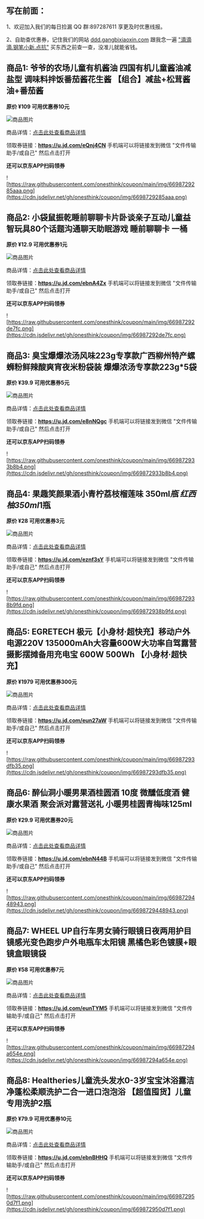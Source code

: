 ## 写在前面：

1、欢迎加入我们的每日捡漏 QQ 群:897287611 享更及时优惠线报。

2、自助查优惠券，记住我们的网站 [ddd.gangbixiaoxin.com](https://ddd.gangbixiaoxin.com) 跟我念一遍 ["滴滴滴.钢笔小新.点抗"](https://ddd.gangbixiaoxin.com) 买东西之前查一查，没准儿就能省钱。

## 商品1: 爷爷的农场儿童有机酱油 四国有机儿童酱油减盐型 调味料拌饭番茄酱花生酱 【组合】减盐+松茸酱油+番茄酱

**原价 ¥109 可用优惠券10元**

![商品图片](http://img14.360buyimg.com/n1/jfs/t1/245887/13/10271/157112/667a40eaF9020f405/a14a5afc03195569.jpg)

商品详情：[点击此处查看商品详情](https://union-click.jd.com/jdc?e=1003156031&amp;p=JF8BAd4JK1olXwIDVVZUCUMUC18IGlsUXg4KUlZUDkwWAF9MRANLAjZbERscSkAJHTRQRA1CCVkdDwtCWhVLHTdNTwcKBENeCVAfUg8bYD9SRgZoDkRfJjkNcylHUyZPfVJAJlwLOlwjaTFHdxhgeixhGHZLJj1UXlxXDxtxazliLlNdIicPWDJkeDF8ciNNOWV2Ej4VUi11Sg9ObD5lPmFbLBc9QEpyYW5oWy13AH9gVSIbaEl3ZBhrTgxhJGJmID0qTT9ufz9zfCcTOE5hIjkCViNFZRNqbxJyAnB7Pyg-UR5QdB1ocjtmXAF0LQMtfBJnBhhAZC12FG4WVyk-cS9Heh1rXC98D2V2HTUCfiJzUxRoD1lgSQR3ZEQoUjUQfBBfeA9JB2FGVBkmAT8Ncx8EF2sUbQUDVFlUDkwRCmo4K1sVbUdsVFpcCE8UB2o4GmsVWwUCV1laAUsRCmYOK1sdWjbV-eaIgvrCi9bchdPC5KHX3eKJlsMnM18LK1sUXAQCUFlcCksnM28LK1glA2gDB1hfCEgeAQFVUxtIGFxCEDBdCE4WAGgLHV4lXwcDVlxtOHt0UzVVRiZGH1twMw4mahtHSihuEg5uBw9sViA8chtjdAdpbC9QLU9wN1cLOEsn)

领取券链接：**https://u.jd.com/eQnj4CN** 手机端可以将链接发到微信 "文件传输助手/或自己" 然后点击打开

**还可以京东APP扫码领券**

![https://raw.githubusercontent.com/onesthink/coupon/main/img/6698729285aaa.png](https://cdn.jsdelivr.net/gh/onesthink/coupon/img/6698729285aaa.png)

## 商品2: 小袋鼠振乾睡前聊聊卡片卧谈亲子互动儿童益智玩具80个话题沟通聊天助眠游戏 睡前聊聊卡 一桶

**原价 ¥12.9 可用优惠券1元**

![商品图片](http://img14.360buyimg.com/n1/jfs/t1/221564/12/43684/81551/667157d9F1e07755d/da38092535202cb4.png)

商品详情：[点击此处查看商品详情](https://union-click.jd.com/jdc?e=1003156031&amp;p=JF8BAd4JK1olXwIDVVZVCksSA18IGlsUVAMBXFlcDU0VCl9MRANLAjZbERscSkAJHTRQRA1CCVkdDwtCWhVLHTdNTwcKBENeCVAfUg8bYD9SRgZoDkRfJjkNVBxVVyRPfVJrXk9YOlwjaTFHdxhgeixhGEBDAyhVXlxXDxtxazliLgZCIFwHbzxkdC58RA1NOWJ2Eio_Ui51Ah9OewBlOWFbPBcpUEpyYW50Wzh3B2JgHT4bazl_YwxBGwxhJGJmIwc2Tz9IUQ1zfCcTOE5hIjkCViNFZRB6eAFpW3JdIy0pUiMDABh_cg18KV8CFz4VcCl3YBRIbDJqKnFYARw-QCxldCdrXC98OW97NyEdfiJFUBRoD1lgSQR3ZAFVdyN1cWxzeSZFGnAHVB4NCStxSykEF2sUbQUDVFlUDkwRCmo4K1sVbUdsVFhaCE8QAWo4GmsVWwUCV1laAUsfAGYLK1sdWjbV-eaIgvrCi9bchdPC5KHX3eKJlsMnM18LK1sUXAQCUFlcCksnM28LK1glA2gDB1sKD0kSAQFVUxtIGFtHDzBdCEkQBmkOHlMlXwcDVlxtOHt0UzVVRiZGH1twMw4BXwlDSChuEiUWFFxsViA8chtjdAdpbC9QG0dVIlYLOEsn)

领取券链接：**https://u.jd.com/ebnA4Zx** 手机端可以将链接发到微信 "文件传输助手/或自己" 然后点击打开

**还可以京东APP扫码领券**

![https://raw.githubusercontent.com/onesthink/coupon/main/img/66987292de7fc.png](https://cdn.jsdelivr.net/gh/onesthink/coupon/img/66987292de7fc.png)

## 商品3: 臭宝爆爆浓汤风味223g专享款广西柳州特产螺蛳粉鲜辣酸爽宵夜米粉袋装 爆爆浓汤专享款223g*5袋

**原价 ¥39.9 可用优惠券5元**

![商品图片](http://img14.360buyimg.com/n1/jfs/t1/237380/7/17338/261972/664dac3cF7b0f9312/8de71980bbc1e472.jpg)

商品详情：[点击此处查看商品详情](https://union-click.jd.com/jdc?e=1003156031&amp;p=JF8BAd4JK1olXwIDVl9YDU8SBF8IGlsUWAMGUltcDUMSC19MRANLAjZbERscSkAJHTRQRA1CCVkdDwtCWhVLHTdNTwcKBENeCVAfUg8bSidfYFsRVEV0ChkdQTlDdT1vWgVoIntKOlxaDQ5fUGd-WSh9Nn52DlouX1xXDxtxazliLnFCIycPYTxkdDB_cgFNOWJ2EigvUi91Ag9ObwBmLmFYBhcrektgYSZoWy9NB1VgVQwbfiJrYQ9RaAxhJGJmIz0uSTxuawtzfCcTOE5hIjkCViNFZRNtbzhAHGZ7CSgpQQ0edQZgcixxNlp0NiY6aD9nF2x_bAN9OmUDIwIpCjtydzdrXC98D2V1NykafiJrZRRoD1lgSQR3ZB4ldhNDdS5OeC9nFmJ1DxVYASweUR8EF2sUbQUDVFlUDkwRCmo4K1sVbUdsVF5VAE4SCm84GmsVWwUCV1laAUgUAmwIK1sdWjbV-eaIgvrCi9bchdPC5KHX3eKJlsMnM18LK1sUXAQCUFlcCksnM28LK1glA2gDB1sKD0kSAQFVUxtIGFlEVzBdCEkQBmYJHF4lXwcDVlxtOHteSzhzG18cHnBcEx4Ueh9hUQhJRSZqIE5sVllYTQNECxlKaDN-JXJYUC0KOEsn)

领取券链接：**https://u.jd.com/e8nNQgc** 手机端可以将链接发到微信 "文件传输助手/或自己" 然后点击打开

**还可以京东APP扫码领券**

![https://raw.githubusercontent.com/onesthink/coupon/main/img/669872933b8b4.png](https://cdn.jsdelivr.net/gh/onesthink/coupon/img/669872933b8b4.png)

## 商品4: 果趣笑颜果酒小青柠荔枝榴莲味 350ml*瓶 红西柚350ml*1瓶

**原价 ¥28 可用优惠券3元**

![商品图片](http://img14.360buyimg.com/n1/jfs/t1/7024/37/24858/784595/669254c4F9e60dd71/4f350e91f341196d.png)

商品详情：[点击此处查看商品详情](https://union-click.jd.com/jdc?e=1003156031&amp;p=JF8BAd4JK1olXwIDVVZUAU8eC18IGlsUWgQKXVpaC08UAl9MRANLAjZbERscSkAJHTRQRA1CCVkdDwtCWhVLHTdNTwcKBENeCVAfUg8bSDlfYAFyX1xgVj0qQzBVAB1KfFlBPwVEOlwCVA9BcRBOUjgdHE9xBxpbalxXDxtxazliLnlHIicLbj9OVix8GStNOWVmEioFVTl1AhNOeD5mLmFbEhcpekp-YW50Wy13B2VgVTYbaDJnYxhBGwxhJGJRLS0USj1-YwlzfCcTOE5hIjkCViNFZRB7eBJyAXFrKA4kbCBQdCdgciwUDxIBIz4VbzJgZwxLbyJyJGVLPxkqYT9zYx1rXC9sOWB1HSEefyJFYxRoD1lgSQR3ZCEvEgtcCzFwfg9ROVFCHAogb0IQVg8EF2sUbQUDVFlUDkwRCmo4K1sVbUdsVFhYDUITBWc4GmsVWwUCV1laAUgQA2kOK1sdWjbV-eaIgvrCi9bchdPC5KHX3eKJlsMnM18LK1sUXAQCUFlcCksnM28LK1glA2gDB1hfCRhDUAFVUxtIGEUGXDBdCE4WBWwOH1olXwcDVlxtOHtcVThzQTwXB2QANykWcwkUcS1vGQ93XkBsVgEBTB1lfClBeFNUFHVREFg_OEsn)

领取券链接：**https://u.jd.com/eznf3sY** 手机端可以将链接发到微信 "文件传输助手/或自己" 然后点击打开

**还可以京东APP扫码领券**

![https://raw.githubusercontent.com/onesthink/coupon/main/img/669872938b9fd.png](https://cdn.jsdelivr.net/gh/onesthink/coupon/img/669872938b9fd.png)

## 商品5: EGRETECH 极元【小身材·超快充】移动户外电源220V 135000mAh大容量600W大功率自驾露营摄影摆摊备用充电宝 600W 500Wh 【小身材·超快充】

**原价 ¥1979 可用优惠券300元**

![商品图片](http://img14.360buyimg.com/n1/jfs/t1/30943/29/22141/94704/66972468F47f0f38e/c1cc8a23d9ceb478.jpg)

商品详情：[点击此处查看商品详情](https://union-click.jd.com/jdc?e=1003156031&amp;p=JF8BAdwJK1olXwIDVVZVCU8XAl8IGlsUWwAKUFdcCEMVAF9MRANLAjZbERscSkAJHTRQRA1CCVkdDwtCWhVLHTdNTwcKBENeCVAfUg8beRxcUhhhC2ADEyIIXBlJYBdSQ1pMWw94OlwndQpkYglxTgVGJQ9bCT44ClxXDxtxazliLn1DIic5WzxkYDB8RCNNOWJQEiovVTx1SilObABlOGFYIBcqUEpwYSZoWy13B2FgVT4baBNrZA98aAxhJGJRIAddTz9uaz9zfCcTOE5hIjkCViNFZRBxbwJ1WHFKPDkpbDhTYB10cix2LQF0PT0uaChrBA9XTT1sOXIEIFwLbyt1YCh8Yj98KU9XFigkXi1sY3sKbk8XKDZdVRhcUzhHeQ9yeV9QH1VACyUobAtnD2M4GmsWXAYFXVhaDkISM18IG2tUMwYEU1pfC0geM244G10WXQUFU1deDk8fAV8IE1wliqu6gdTs3cOu1_GAzOKyiI--gMDVOHsnAF8IGloXXQIFVVxdOHsXAF8LKwV7XFUKVFxZXUx5XidIRh5XVFVsVF5fDksSBWoKK1kUXAQAZG5tcjhDSix8TT0UGnpXAAwDazNNW25RHVJvMwR4KR8uaS1uVjFbY1JMAGZnVm5dOA)

领取券链接：**https://u.jd.com/eun27aW** 手机端可以将链接发到微信 "文件传输助手/或自己" 然后点击打开

**还可以京东APP扫码领券**

![https://raw.githubusercontent.com/onesthink/coupon/main/img/66987293dfb35.png](https://cdn.jsdelivr.net/gh/onesthink/coupon/img/66987293dfb35.png)

## 商品6: 醉仙洞小暖男果酒桂圆酒 10度 微醺低度酒 健康水果酒 聚会派对露营送礼 小暖男桂圆青梅味125ml

**原价 ¥29.9 可用优惠券20元**

![商品图片](http://img14.360buyimg.com/n1/jfs/t1/185292/22/46421/46136/667bc86dFf1fbaa73/4b6ccb4e5c9621eb.jpg)

商品详情：[点击此处查看商品详情](https://union-click.jd.com/jdc?e=1003156031&amp;p=JF8BAdwJK1olXwIDUVhUDUweCl8IGlsUWwAGV1peDUkUBl9MRANLAjZbERscSkAJHTRQRA1CCVkdDwtCWhVLHTdNTwcKBENeCVAfUg8bazZLEjJGCENFMyk6AE1tcDIObAxHBHJeOlxVCBxOZQp4EzIVJHRZIis8VVxXDxtxazliLn1DIyclbjxOdCp8GTtNOWVqEj0vUit1AhNObT5mLmFYIBcqQEpxYSZwWzhnB2VgHRgbfylrUBhBeAxhJGJSIwc6Sj9-fw9zfCcTOE5hIjkCViNFZRB-bAJqGHBwMDk-bDceYx10ciwUPkZ0PT44aCgWBRhhfwtsLn1FNycIfzJ1YCh8cj9FJHVxEykkXihsY3sKbk8XKDZ7ADVHWypnXgwNaVthLm1jEA00CRJRD2M4GmsWXAYFXVhaDkISM18IG2tUMwYAV1heCkwQM244G10WXQUFU1deAE0QAl8IE1wliqu6gdTs3cOu1_GAzOKyiI--gMDVOHsnAF8IGloXXQIFVVxdOHsXAF8LKwV7XFUEVl9fCkx5XidIRh5QG15sVF5YCUsQBGcNK1kUXAQAZG5tYBJUCgZbTh5SOnFlXFgnexYRdDhaQi9JMwQKVAkEbi5nCwYIYilOK3NjCW5dOA)

领取券链接：**https://u.jd.com/ebnN44B** 手机端可以将链接发到微信 "文件传输助手/或自己" 然后点击打开

**还可以京东APP扫码领券**

![https://raw.githubusercontent.com/onesthink/coupon/main/img/6698729448943.png](https://cdn.jsdelivr.net/gh/onesthink/coupon/img/6698729448943.png)

## 商品7: WHEEL UP自行车男女骑行眼镜日夜两用护目镜感光变色跑步户外电瓶车太阳镜 黑橘色彩色镀膜+眼镜盒眼镜袋

**原价 ¥58 可用优惠券7元**

![商品图片](http://img14.360buyimg.com/n1/jfs/t1/225769/35/20624/64224/667b86bdF2d1c5c6d/10b9b74ef3811ae7.jpg)

商品详情：[点击此处查看商品详情](https://union-click.jd.com/jdc?e=1003156031&amp;p=JF8BAdwJK1olXwIDVVZbDkMTB18IGlsUWwAAVVZYDUMeAF9MRANLAjZbERscSkAJHTRQRA1CCVkdDwtCWhVLHTdNTwcKBENeCVAfUg8bVGphHj1HOX5YAjglUhZAVDpJcjlPFEdZOlwZUDMSQQpOfVhAFkEHJgtUflxXDxtxazliLn1DIAEtWD9kdDB-ciNNOWJiEiovVTx1Sj1Obz5mLmFYPBcrekpEYW50WztnB1ZgHSYbaBNrahhsTgxhJGJRIBcuTz9IfwtzfCcTOE5hIjkCViNFZRNqbChcA2VrDj0qUihLd21ocixPCFliHCY9cThkRBhXbz5hLgZHIwEufzJ1YCh8Yj98KU99FSk0fCtsY3sKbk8XKDZ8Vz4NDwMXeQxjWx58WmBcBB0DfSpnD2M4GmsWXAYFXVhaDkISM18IG2tUMwYEUF1UAEgTM244G10WXQUFU1dfCEkXBl8IE1wliqu6gdTs3cOu1_GAzOKyiI--gMDVOHsnAF8IGloXXQIFVVxdOHsXAF8LKwV7XFUEVl1dCk15XidIRh5SX1BsVF5YCUoSAWsBK1kUXAQAZG5tX05-BglafyNPC2B6DgMKXx5Wag1SUhpOMwRGDCZYSi5RZWxdUBwQL1MLIm5dOA)

领取券链接：**https://u.jd.com/eunTYM5** 手机端可以将链接发到微信 "文件传输助手/或自己" 然后点击打开

**还可以京东APP扫码领券**

![https://raw.githubusercontent.com/onesthink/coupon/main/img/66987294a654e.png](https://cdn.jsdelivr.net/gh/onesthink/coupon/img/66987294a654e.png)

## 商品8: Healtheries儿童洗头发水0-3岁宝宝沐浴露洁净蓬松柔顺洗护二合一进口泡泡浴 【超值囤货】儿童专用洗护2瓶

**原价 ¥79.9 可用优惠券10元**

![商品图片](http://img14.360buyimg.com/n1/jfs/t1/235629/5/19834/99319/6679309aFbf12a4fc/6863961fcc29502a.jpg)

商品详情：[点击此处查看商品详情](https://union-click.jd.com/jdc?e=1003156031&amp;p=JF8BAdwJK1olXwIDVVxYAU4VBl8IGlsUWA4BVl5cC00SAF9MRANLAjZbERscSkAJHTRQRA1CCVkdDwtCWhVLHTdNTwcKBENeCVAfUg8bQmdLRAdhNgJxPwsVXTtpRC8NHjJ1BU9BOlwJSz8fZWt2HyZDKERgESY4blxXDxtxazliLnFdIFwhajxkVi5_ciNNOWJQEikvUi91Ah9ObxBlPmFYPBcqUEp0YW54WzhdAH9gHSIbfyJNYBtBGwxhJGJSIy06ST8Vcw9zfCcTOE5hIjkCViNFZRB-YihqGXFgKywkeysfY21Sci9mOQFiHCUrfBJrChhAeCt1LmFCIxY1aihPYCh8cj9GKWV1EyoCfBhsY3sKbk8XKDZkLF02UzIQcA0NZV10Lg5wAQ4oTE1BD2M4GmsWXAYFXVhaDkISM18IG2tUMwYEUF5fDE8TM244G10WXQUFU1dfCk8XBF8IE1wliqu6gdTs3cOu1_GAzOKyiI--gMDVOHsnAF8IGloXXQIFVVxdOHsXAF8LKwV7XFUKVFheWkJ5XidIRh5TH0NsVF5fDk4XA2wKK1kUXAQAZG5tSUNUXDN8cF9mNlNKAS4jTwsSBgZoQxJWMwRWFypVbk9pBxJebhl3GH5nMm5dOA)

领取券链接：**https://u.jd.com/ebnBHHQ** 手机端可以将链接发到微信 "文件传输助手/或自己" 然后点击打开

**还可以京东APP扫码领券**

![https://raw.githubusercontent.com/onesthink/coupon/main/img/669872950d7f1.png](https://cdn.jsdelivr.net/gh/onesthink/coupon/img/669872950d7f1.png)

